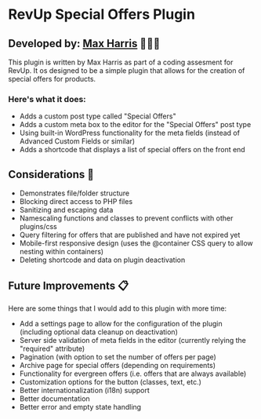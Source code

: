 # RevUp Special Offers Plugin

## Developed by: [Max Harris](www.maxharris.net) 👨🏾‍💻

This plugin is written by Max Harris as part of a coding assesment for RevUp. It os designed to be a simple plugin that allows for the creation of special offers for products.

### Here's what it does:

- Adds a custom post type called "Special Offers"
- Adds a custom meta box to the editor for the "Special Offers" post type
- Using built-in WordPress functionality for the meta fields (instead of Advanced Custom Fields or similar)
- Adds a shortcode that displays a list of special offers on the front end

## Considerations 🤔

- Demonstrates file/folder structure
- Blocking direct access to PHP files
- Sanitizing and escaping data
- Namescaling functions and classes to prevent conflicts with other plugins/css
- Query filtering for offers that are published and have not expired yet
- Mobile-first responsive design (uses the @container CSS query to allow nesting within containers)
- Deleting shortcode and data on plugin deactivation

## Future Improvements 📋

Here are some things that I would add to this plugin with more time:

- Add a settings page to allow for the configuration of the plugin (including optional data cleanup on deactivation)
- Server side validation of meta fields in the editor (currently relying the "required" attribute)
- Pagination (with option to set the number of offers per page)
- Archive page for special offers (depending on requirements)
- Functionality for evergreen offers (i.e. offers that are always available)
- Customization options for the button (classes, text, etc.)
- Better internationalization (i18n) support
- Better documentation
- Better error and empty state handling
